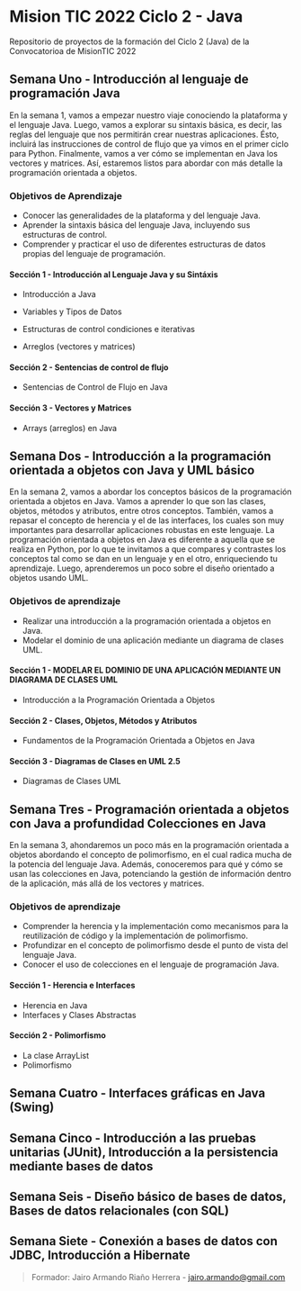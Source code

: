 # Mision TIC 2022 Ciclo 2 - Java

Repositorio de proyectos de la formación del Ciclo 2 (Java) de la Convocatorioa de MisionTIC 2022

## Semana Uno -  Introducción al lenguaje de programación Java

En la semana 1, vamos a empezar nuestro viaje conociendo la plataforma y el lenguaje Java. Luego, vamos a explorar su sintaxis básica, es decir, las reglas del lenguaje que nos permitirán crear nuestras aplicaciones. Ésto, incluirá las instrucciones de control de flujo que ya vimos en el primer ciclo para Python. Finalmente, vamos a ver cómo se implementan en Java los vectores y matrices. Así, estaremos listos para abordar con más detalle la programación orientada a objetos.

### Objetivos de Aprendizaje

- Conocer las generalidades de la plataforma y del lenguaje Java.
- Aprender la sintaxis básica del lenguaje Java, incluyendo sus estructuras de control.
- Comprender y practicar el uso de diferentes estructuras de datos propias del lenguaje de programación.

#### Sección 1 - Introducción al Lenguaje Java y su Sintáxis

- Introducción a Java

- Variables y Tipos de Datos

- Estructuras de control condiciones e iterativas

- Arreglos (vectores y matrices)

#### Sección 2 - Sentencias de control de flujo

- Sentencias de Control de Flujo en Java

#### Sección 3 - Vectores y Matrices

- Arrays (arreglos) en Java

## Semana Dos - Introducción a la programación orientada a objetos con Java y UML básico

En la semana 2, vamos a abordar los conceptos básicos de la programación orientada a objetos en Java. Vamos a aprender lo que son las clases, objetos, métodos y atributos, entre otros conceptos. También, vamos a repasar el concepto de herencia y el de las interfaces, los cuales son muy importantes para desarrollar aplicaciones robustas en este lenguaje. La programación orientada a objetos en Java es diferente a aquella que se realiza en Python, por lo que te invitamos a que compares y contrastes los conceptos tal como se dan en un lenguaje y en el otro, enriqueciendo tu aprendizaje. Luego, aprenderemos un poco sobre el diseño orientado a objetos usando UML.

### Objetivos de aprendizaje

- Realizar una introducción a la programación orientada a objetos en Java.
- Modelar el dominio de una aplicación mediante un diagrama de clases UML.

#### Sección 1 - MODELAR EL DOMINIO DE UNA APLICACIÓN MEDIANTE UN DIAGRAMA DE CLASES UML

- Introducción a la Programación Orientada a Objetos

#### Sección 2 - Clases, Objetos, Métodos y Atributos

- Fundamentos de la Programación Orientada a Objetos en Java

#### Sección 3 - Diagramas de Clases en UML 2.5

- Diagramas de Clases UML

## Semana Tres - Programación orientada a objetos con Java a profundidad Colecciones en Java

En la semana 3, ahondaremos un poco más en la programación orientada a objetos abordando el concepto de polimorfismo, en el cual radica mucha de la potencia del lenguaje Java. Además, conoceremos para qué y cómo se usan las colecciones en Java, potenciando la gestión de información dentro de la aplicación, más allá de los vectores y matrices. 

### Objetivos de aprendizaje

- Comprender la herencia y la implementación como mecanismos para la reutilización de código y la implementación de polimorfismo.
- Profundizar en el concepto de polimorfismo desde el punto de vista del lenguaje Java.
- Conocer el uso de colecciones en el lenguaje de programación Java.

#### Sección 1 - Herencia e Interfaces

- Herencia en Java
- Interfaces y Clases Abstractas

#### Sección 2 - Polimorfismo

- La clase ArrayList
- Polimorfismo

## Semana Cuatro - Interfaces gráficas en Java (Swing)

## Semana Cinco -  Introducción a las pruebas unitarias (JUnit), Introducción a la persistencia mediante bases de datos

## Semana Seis - Diseño básico de bases de datos, Bases de datos relacionales (con SQL)

## Semana Siete - Conexión a bases de datos con JDBC, Introducción a Hibernate

> Formador: Jairo Armando Riaño Herrera - jairo.armando@gmail.com
